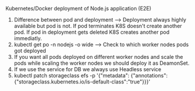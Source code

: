 Kubernetes/Docker deployment of Node.js application (E2E)

1. Difference between pod and deployment --> Deployment always highly available but pod is not. If pod terminates K8S doesn't create another pod. If pod in deployment gets deleted K8S creates another pod immediatly. 
2. kubectl get po -n nodejs -o wide --> Check to which worker nodes pods got deployed 
3. If you want all pods deployed on different worker nodes and scale the pods while scaling the worker nodes we should deploy it as DeamonSet.
4. If we use the service for DB we always use Headless service 
5. kubectl patch storageclass efs -p '{"metadata": {"annotations":{"storageclass.kubernetes.io/is-default-class":"true"}}}'